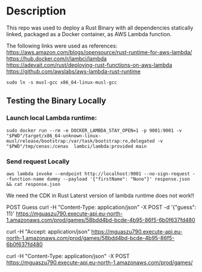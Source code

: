# Description
This repo was used to deploy a Rust Binary with all dependencies statically linked, packaged as a Docker container, as AWS Lambda function.

The following links were used as references:
https://aws.amazon.com/blogs/opensource/rust-runtime-for-aws-lambda/
https://hub.docker.com/r/lambci/lambda
https://adevait.com/rust/deploying-rust-functions-on-aws-lambda
https://github.com/awslabs/aws-lambda-rust-runtime

`sudo ln -s musl-gcc x86_64-linux-musl-gcc`

## Testing the Binary Locally

### Launch local Lambda runtime:

```
sudo docker run --rm -e DOCKER_LAMBDA_STAY_OPEN=1 -p 9001:9001 -v "$PWD"/target/x86_64-unknown-linux-musl/release/bootstrap:/var/task/bootstrap:ro,delegated -v "$PWD"/tmp/cenas:/cenas  lambci/lambda:provided main
```

### Send request Locally
```
aws lambda invoke --endpoint http://localhost:9001 --no-sign-request --function-name dummy --payload '{"firstName": "Nuno"}' response.json && cat response.json
```


We need the CDK in Rust
Laterst version of lambda runtime does not work!!

POST Guess
curl -H "Content-Type: application/json" -X POST -d '{"guess": 11}' https://mguaszu790.execute-api.eu-north-1.amazonaws.com/prod/games/58bdd4bd-bcde-4b95-86f5-6b0f637fd480

curl -H "Accept: application/json" https://mguaszu790.execute-api.eu-north-1.amazonaws.com/prod/games/58bdd4bd-bcde-4b95-86f5-6b0f637fd480

curl -H "Content-Type: application/json" -X POST https://mguaszu790.execute-api.eu-north-1.amazonaws.com/prod/games/
